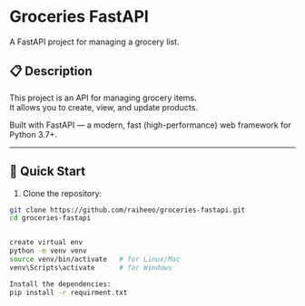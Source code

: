 # Groceries FastAPI

A FastAPI project for managing a grocery list.

## 📋 Description

This project is an API for managing grocery items.  
It allows you to create, view, and update products.

Built with FastAPI — a modern, fast (high-performance) web framework for Python 3.7+.

---

## 🚀 Quick Start

1. Clone the repository:

```bash
git clone https://github.com/raiheeo/groceries-fastapi.git
cd groceries-fastapi


create virtual env
python -m venv venv
source venv/bin/activate   # for Linux/Mac
venv\Scripts\activate      # for Windows

Install the dependencies:
pip install -r requirment.txt
